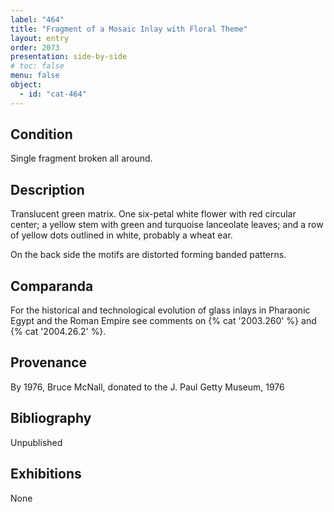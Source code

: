 ```yaml
---
label: "464"
title: "Fragment of a Mosaic Inlay with Floral Theme"
layout: entry
order: 2073
presentation: side-by-side
# toc: false
menu: false
object:
  - id: "cat-464"
---
```


## Condition

Single fragment broken all around.

## Description

Translucent green matrix. One six-petal white flower with red circular center; a yellow stem with green and turquoise lanceolate leaves; and a row of yellow dots outlined in white, probably a wheat ear.

On the back side the motifs are distorted forming banded patterns.

## Comparanda

For the historical and technological evolution of glass inlays in Pharaonic Egypt and the Roman Empire see comments on {% cat '2003.260' %} and {% cat '2004.26.2' %}.

## Provenance

By 1976, Bruce McNall, donated to the J. Paul Getty Museum, 1976

## Bibliography

Unpublished

## Exhibitions

None